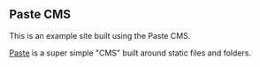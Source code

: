 ## Paste CMS

This is an example site built using the Paste CMS.

[Paste](https://github.com/paste/Paste) is a super simple "CMS" built around static files and folders.

